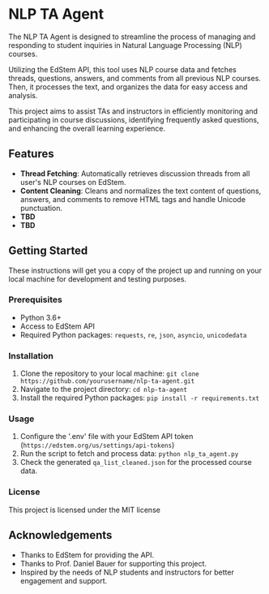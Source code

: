 # NLP TA Agent

The NLP TA Agent is designed to streamline the process of managing and responding to student inquiries in Natural Language Processing (NLP) courses.

Utilizing the EdStem API, this tool uses NLP course data and fetches threads, questions, answers, and comments from all previous NLP courses. Then, it processes the text, and organizes the data for easy access and analysis.

This project aims to assist TAs and instructors in efficiently monitoring and participating in course discussions, identifying frequently asked questions, and enhancing the overall learning experience.

## Features

- **Thread Fetching**: Automatically retrieves discussion threads from all user's NLP courses on EdStem.
- **Content Cleaning**: Cleans and normalizes the text content of questions, answers, and comments to remove HTML tags and handle Unicode punctuation.
- **TBD**
- **TBD**

## Getting Started

These instructions will get you a copy of the project up and running on your local machine for development and testing purposes.

### Prerequisites

- Python 3.6+
- Access to EdStem API
- Required Python packages: `requests`, `re`, `json`, `asyncio`, `unicodedata`

### Installation

1. Clone the repository to your local machine: `git clone https://github.com/yourusername/nlp-ta-agent.git`
2. Navigate to the project directory: `cd nlp-ta-agent`
3. Install the required Python packages: `pip install -r requirements.txt`

### Usage
1. Configure the '.env' file with your EdStem API token (`https://edstem.org/us/settings/api-tokens`)
2. Run the script to fetch and process data: `python nlp_ta_agent.py`
3. Check the generated `qa_list_cleaned.json` for the processed course data.

### License
This project is licensed under the MIT license

## Acknowledgements
- Thanks to EdStem for providing the API.
- Thanks to Prof. Daniel Bauer for supporting this project.
- Inspired by the needs of NLP students and instructors for better engagement and support.

